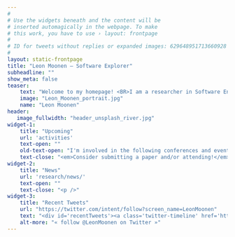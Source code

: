 ```yaml
---
#
# Use the widgets beneath and the content will be
# inserted automagically in the webpage. To make
# this work, you have to use › layout: frontpage
#
# ID for tweets without replies or expanded images: 629648951713660928
#
layout: static-frontpage
title: "Leon Moonen – Software Explorer"
subheadline: ""
show_meta: false
teaser: 
    text: "Welcome to my homepage! <BR>I am a researcher in Software Engineering. My research is aimed at the design and development of advanced data-driven techniques and tools that support software engineers with the understanding, assessment and evolution of large industrial software systems. This work combines several fields such as software analytics, software reverse engineering, software repository mining, machine learning, program comprehension, and empirical software engineering."
    image: "Leon_Moonen_portrait.jpg"
    name: "Leon Moonen"
header:
   image_fullwidth: "header_unsplash_river.jpg"
widget-1:
    title: "Upcoming"
    url: 'activities'
    text-open: ""
    old-text-open: "I'm involved in the following conferences and events:"
    text-close: "<em>Consider submitting a paper and/or attending!</em><p />"
widget-2:
    title: "News"
    url: 'research/news/'
    text-open: ""
    text-close: "<p />"
widget-3:
    title: "Recent Tweets"
    url: "https://twitter.com/intent/follow?screen_name=LeonMoonen"
    text: "<div id='recentTweets'><a class='twitter-timeline' href='https://twitter.com/LeonMoonen' data-tweet-limit='5'></a></div>"
    alt-more: "« follow @LeonMoonen on Twitter »"
---
```

